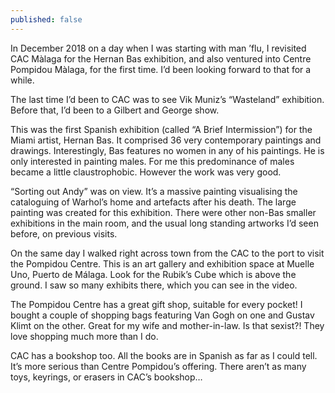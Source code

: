 ```yaml
---
published: false
---
```

In December 2018 on a day when I was starting with man ’flu, I revisited CAC Màlaga for the Hernan Bas exhibition, and also ventured into Centre Pompidou Màlaga, for the first time. I’d been looking forward to that for a while.  

The last time I’d been to CAC was to see Vik Muniz’s “Wasteland” exhibition. Before that, I’d been to a Gilbert and George show.  

This was the first Spanish exhibition (called “A Brief Intermission”) for the Miami artist, Hernan Bas. It comprised 36 very contemporary paintings and drawings. Interestingly, Bas features no women in any of his paintings. He is only interested in painting males. For me this predominance of males became a little claustrophobic. However the work was very good.  

“Sorting out Andy” was on view. It’s a massive painting visualising the cataloguing of Warhol’s home and artefacts after his death. The large painting was created for this exhibition.
There were other non-Bas smaller exhibitions in the main room, and the usual long standing artworks I’d seen before, on previous visits.  

On the same day I walked right across town from the CAC to the port to visit the Pompidou Centre. This is an art gallery and exhibition space at Muelle Uno, Puerto de Málaga. Look for the Rubik’s Cube which is above the ground. I saw so many exhibits there, which you can see in the video.  

The Pompidou Centre has a great gift shop, suitable for every pocket! I bought a couple of shopping bags featuring Van Gogh on one and Gustav Klimt on the other. Great for my wife and mother-in-law. Is that sexist?! They love shopping much more than I do.  

CAC has a bookshop too. All the books are in Spanish as far as I could tell. It’s more serious than Centre Pompidou’s offering. There aren’t as many toys, keyrings, or erasers in CAC’s bookshop…
